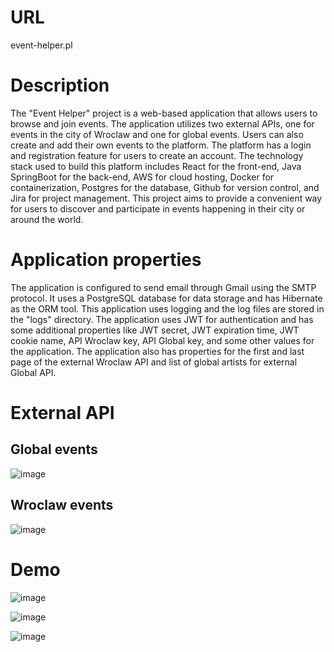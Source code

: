 # URL

event-helper.pl

# Description

The "Event Helper" project is a web-based application that allows users to browse and join events. The application utilizes two external APIs, one for events in the city of Wroclaw and one for global events. Users can also create and add their own events to the platform. The platform has a login and registration feature for users to create an account. The technology stack used to build this platform includes React for the front-end, Java SpringBoot for the back-end, AWS for cloud hosting, Docker for containerization, Postgres for the database, Github for version control, and Jira for project management. This project aims to provide a convenient way for users to discover and participate in events happening in their city or around the world.


# Application properties

The application is configured to send email through Gmail using the SMTP protocol. It uses a PostgreSQL database for data storage and has Hibernate as the ORM tool. This application uses logging and the log files are stored in the "logs" directory. The application uses JWT for authentication and has some additional properties like JWT secret, JWT expiration time, JWT cookie name, API Wroclaw key, API Global key, and some other values for the application. The application also has properties for the first and last page of the external Wroclaw API and list of global artists for external Global API.

# External API

## Global events
![image](https://user-images.githubusercontent.com/98315290/212942006-3ff325d1-1354-4e72-8e94-17ec59347aab.png)



## Wroclaw events
![image](https://user-images.githubusercontent.com/98315290/212942123-20b61dc8-2747-4a65-9702-28eb1d4890f3.png)

# Demo

![image](https://user-images.githubusercontent.com/98315290/212941723-823adf84-cbf5-4814-b8e2-235a3e1452f0.png)

![image](https://user-images.githubusercontent.com/98315290/212941761-25e5705f-64a8-4f4f-93b0-0c6c61478b7f.png)

![image](https://user-images.githubusercontent.com/98315290/212941819-ebf20bff-4861-4387-891c-609e0963c139.png)

